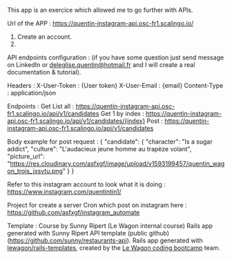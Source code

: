 This app is an exercice which allowed me to go further with APIs.




Url of the APP : https://quentin-instagram-api.osc-fr1.scalingo.io/


1. Create an account.
2. 


API endpoints configuration : (if you have some question just send message on LinkedIn or deleglise.quentin@hotmail.fr and I will create a real documentation & tutorial).

Headers :
X-User-Token : {User token}
X-User-Email : {email}
Content-Type : application/json


Endpoints :
Get List all :  https://quentin-instagram-api.osc-fr1.scalingo.io/api/v1/candidates
Get 1 by index : https://quentin-instagram-api.osc-fr1.scalingo.io/api/v1/candidates/{index}
Post : https://quentin-instagram-api.osc-fr1.scalingo.io/api/v1/candidates

Body example for post request : 
{ "candidate": { "character": "Is a sugar addict", "culture": "L'audacieux jeune homme au trapèze volant", "picture_url": "https://res.cloudinary.com/asfxgf/image/upload/v1593199457/quentin_wagon_trois_jxsvtu.png" } }


Refer to this instagram account to look what it is doing :  https://www.instagram.com/quentintin1/


Project for create a server Cron which post on instagram here : https://github.com/asfxgf/instagram_automate


Template :
Course by Sunny Ripert (Le Wagon internal course)
Rails app generated with Sunny Ripert API template (public github) (https://github.com/sunny/restaurants-api).
Rails app generated with [lewagon/rails-templates](https://github.com/lewagon/rails-templates), created by the [Le Wagon coding bootcamp](https://www.lewagon.com) team.
